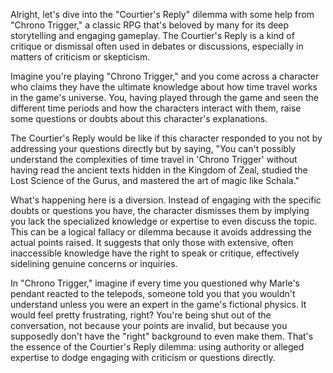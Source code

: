 Alright, let's dive into the "Courtier's Reply" dilemma with some help from "Chrono Trigger," a classic RPG that's beloved by many for its deep storytelling and engaging gameplay. The Courtier's Reply is a kind of critique or dismissal often used in debates or discussions, especially in matters of criticism or skepticism.

Imagine you're playing "Chrono Trigger," and you come across a character who claims they have the ultimate knowledge about how time travel works in the game's universe. You, having played through the game and seen the different time periods and how the characters interact with them, raise some questions or doubts about this character's explanations.

The Courtier's Reply would be like if this character responded to you not by addressing your questions directly but by saying, "You can't possibly understand the complexities of time travel in 'Chrono Trigger' without having read the ancient texts hidden in the Kingdom of Zeal, studied the Lost Science of the Gurus, and mastered the art of magic like Schala."

What's happening here is a diversion. Instead of engaging with the specific doubts or questions you have, the character dismisses them by implying you lack the specialized knowledge or expertise to even discuss the topic. This can be a logical fallacy or dilemma because it avoids addressing the actual points raised. It suggests that only those with extensive, often inaccessible knowledge have the right to speak or critique, effectively sidelining genuine concerns or inquiries.

In "Chrono Trigger," imagine if every time you questioned why Marle's pendant reacted to the telepods, someone told you that you wouldn't understand unless you were an expert in the game's fictional physics. It would feel pretty frustrating, right? You're being shut out of the conversation, not because your points are invalid, but because you supposedly don't have the "right" background to even make them. That's the essence of the Courtier's Reply dilemma: using authority or alleged expertise to dodge engaging with criticism or questions directly.